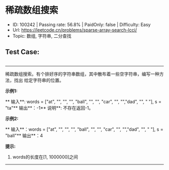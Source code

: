 # 稀疏数组搜索                                                         

* ID: 100242  | Passing rate: 56.8% | PaidOnly: false  | Difficulty: Easy 
* Url: https://leetcode.cn/problems/sparse-array-search-lcci/ 
* Topic: 数组, 字符串, 二分查找 

## Test Case: 
```

```



---
稀疏数组搜索。有个排好序的字符串数组，其中散布着一些空字符串，编写一种方法，找出
给定字符串的位置。

**示例1:**

** 输入**: words = ["at", "", "", "", "ball", "", "", "car", "", "","dad", "", "
"], s = "ta"** 输出**：-1** 说明**: 不存在返回-1。

**示例2:**

** 输入**：words = ["at", "", "", "", "ball", "", "", "car", "", "","dad", "", "
"], s = "ball"** 输出**：4

**提示:**

1. words的长度在[1, 1000000]之间

---